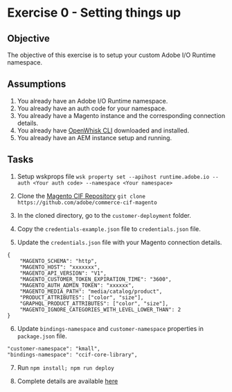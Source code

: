 Exercise 0 - Setting things up
===========

## Objective

The objective of this exercise is to setup your custom Adobe I/O Runtime namespace. 

## Assumptions

1. You already have an Adobe I/O Runtime namespace.
2. You already have an auth code for your namespace. 
3. You already have a Magento instance and the corresponding connection details.
4. You already have [OpenWhisk CLI](https://github.com/apache/incubator-openwhisk-cli) downloaded and installed.
5. You already have an AEM instance setup and running. 

## Tasks
1. Setup wskprops file 
```wsk property set --apihost runtime.adobe.io --auth <Your auth code> --namespace <Your namespace>```

2. Clone the [Magento CIF Repository](https://github.com/adobe/commerce-cif-magento) 
```git clone https://github.com/adobe/commerce-cif-magento```

3. In the cloned directory, go to the `customer-deployment` folder.

4. Copy the `credentials-example.json` file to `credentials.json` file.

5. Update the `credentials.json` file with your Magento connection details.
```
{
    "MAGENTO_SCHEMA": "http",
    "MAGENTO_HOST": "xxxxxxx",
    "MAGENTO_API_VERSION": "V1",
    "MAGENTO_CUSTOMER_TOKEN_EXPIRATION_TIME": "3600",
    "MAGENTO_AUTH_ADMIN_TOKEN": "xxxxxx",
    "MAGENTO_MEDIA_PATH": "media/catalog/product",
    "PRODUCT_ATTRIBUTES": ["color", "size"],
    "GRAPHQL_PRODUCT_ATTRIBUTES": ["color", "size"],
    "MAGENTO_IGNORE_CATEGORIES_WITH_LEVEL_LOWER_THAN": 2
}
```

6. Update `bindings-namespace` and `customer-namespace` properties in `package.json` file.
```
"customer-namespace": "kmall",
"bindings-namespace": "ccif-core-library",
```

7. Run ```npm install; npm run deploy```

8. Complete details are available [here](https://github.com/adobe/commerce-cif-magento/tree/master/customer-deployment)
